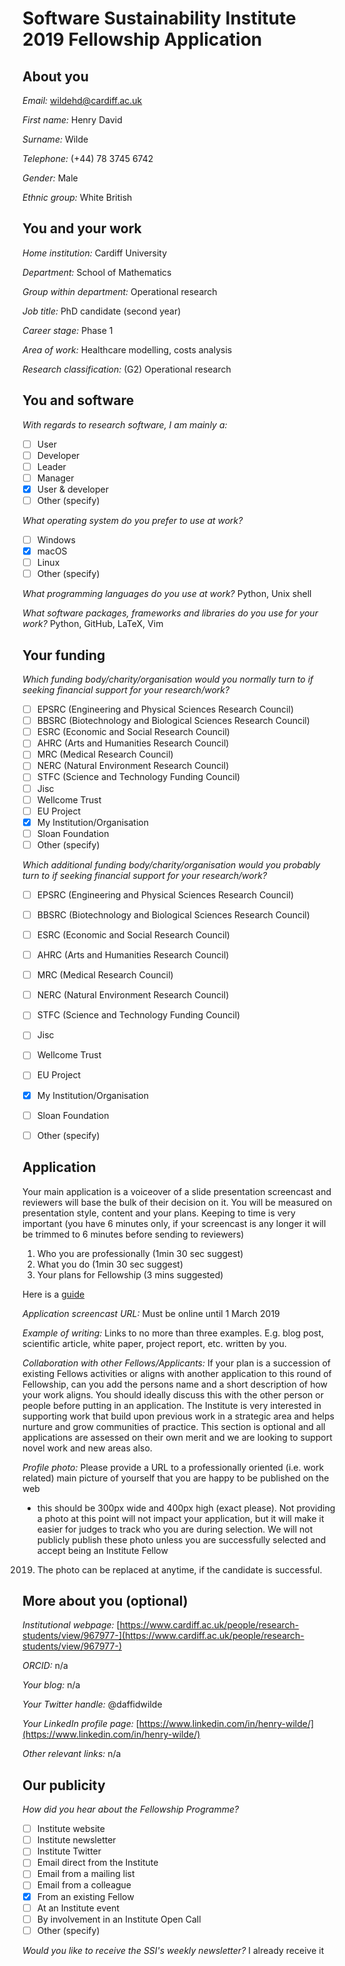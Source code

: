 Software Sustainability Institute 2019 Fellowship Application
=============================================================

About you
---------

*Email:* wildehd@cardiff.ac.uk

*First name:* Henry David

*Surname:* Wilde

*Telephone:* (+44) 78 3745 6742

*Gender:* Male

*Ethnic group:* White British


You and your work
-----------------

*Home institution:* Cardiff University

*Department:* School of Mathematics

*Group within department:* Operational research

*Job title:* PhD candidate (second year)

*Career stage:* Phase 1

*Area of work:* Healthcare modelling, costs analysis

*Research classification:* (G2) Operational research


You and software
----------------

*With regards to research software, I am mainly a:*
- [ ] User
- [ ] Developer
- [ ] Leader
- [ ] Manager
- [x] User & developer
- [ ] Other (specify)

*What operating system do you prefer to use at work?*
- [ ] Windows
- [x] macOS
- [ ] Linux
- [ ] Other (specify)

*What programming languages do you use at work?*
Python, Unix shell

*What software packages, frameworks and libraries do you use for your work?*
Python, GitHub, LaTeX, Vim


Your funding
------------

*Which funding body/charity/organisation would you normally turn to if seeking
financial support for your research/work?*
- [ ] EPSRC (Engineering and Physical Sciences Research Council)
- [ ] BBSRC (Biotechnology and Biological Sciences Research Council)
- [ ] ESRC (Economic and Social Research Council)
- [ ] AHRC (Arts and Humanities Research Council)
- [ ] MRC (Medical Research Council)
- [ ] NERC (Natural Environment Research Council)
- [ ] STFC (Science and Technology Funding Council)
- [ ] Jisc
- [ ] Wellcome Trust
- [ ] EU Project
- [x] My Institution/Organisation
- [ ] Sloan Foundation
- [ ] Other (specify)

*Which additional funding body/charity/organisation would you probably turn to if
seeking financial support for your research/work?*
- [ ] EPSRC (Engineering and Physical Sciences Research Council)
- [ ] BBSRC (Biotechnology and Biological Sciences Research Council)
- [ ] ESRC (Economic and Social Research Council)
- [ ] AHRC (Arts and Humanities Research Council)
- [ ] MRC (Medical Research Council)
- [ ] NERC (Natural Environment Research Council)
- [ ] STFC (Science and Technology Funding Council)
- [ ] Jisc
- [ ] Wellcome Trust
- [ ] EU Project
- [x] My Institution/Organisation
- [ ] Sloan Foundation
- [ ] Other (specify)


Application
-----------

Your main application is a voiceover of a slide presentation screencast and
reviewers will base the bulk of their decision on it. You will be measured on
presentation style, content and your plans. Keeping to time is very important
(you have 6 minutes only, if your screencast is any longer it will be trimmed to
6 minutes before sending to reviewers)

1. Who you are professionally (1min 30 sec suggest)
2. What you do (1min 30 sec suggest)
3. Your plans for Fellowship (3 mins suggested)

Here is a [guide](https://www.software.ac.uk/fellowship-programme/2019/application-video-guide)

*Application screencast URL:* Must be online until 1 March 2019

*Example of writing:* Links to no more than three examples.
E.g. blog post, scientific article, white paper, project report, etc. written by
you.

*Collaboration with other Fellows/Applicants:* If your plan is a succession of
existing Fellows activities or aligns with another application to this round of
Fellowship, can you add the persons name and a short description of how your
work aligns. You should ideally discuss this with the other person or people
before putting in an application. The Institute is very interested in supporting
work that build upon previous work in a strategic area and helps nurture and
grow communities of practice. This section is optional and all applications are
assessed on their own merit and we are looking to support novel work and new
areas also.

*Profile photo:* Please provide a URL to a professionally oriented (i.e. work
related) main picture of yourself that you are happy to be published on the web
- this should be 300px wide and 400px high (exact please). Not providing a photo
at this point will not impact your application, but it will make it easier for
judges to track who you are during selection. We will not publicly publish these
photo unless you are successfully selected and accept being an Institute Fellow
2019. The photo can be replaced at anytime, if the candidate is successful.


More about you (optional)
-------------------------

*Institutional webpage:* [https://www.cardiff.ac.uk/people/research-students/view/967977-](https://www.cardiff.ac.uk/people/research-students/view/967977-)

*ORCID:* n/a

*Your blog:* n/a

*Your Twitter handle:* @daffidwilde

*Your LinkedIn profile page:* [https://www.linkedin.com/in/henry-wilde/](https://www.linkedin.com/in/henry-wilde/)

*Other relevant links:* n/a


Our publicity
-------------

*How did you hear about the Fellowship Programme?*
- [ ] Institute website
- [ ] Institute newsletter
- [ ] Institute Twitter
- [ ] Email direct from the Institute
- [ ] Email from a mailing list
- [ ] Email from a colleague
- [x] From an existing Fellow
- [ ] At an Institute event
- [ ] By involvement in an Institute Open Call
- [ ] Other (specify)

*Would you like to receive the SSI's weekly newsletter?* I already receive it

